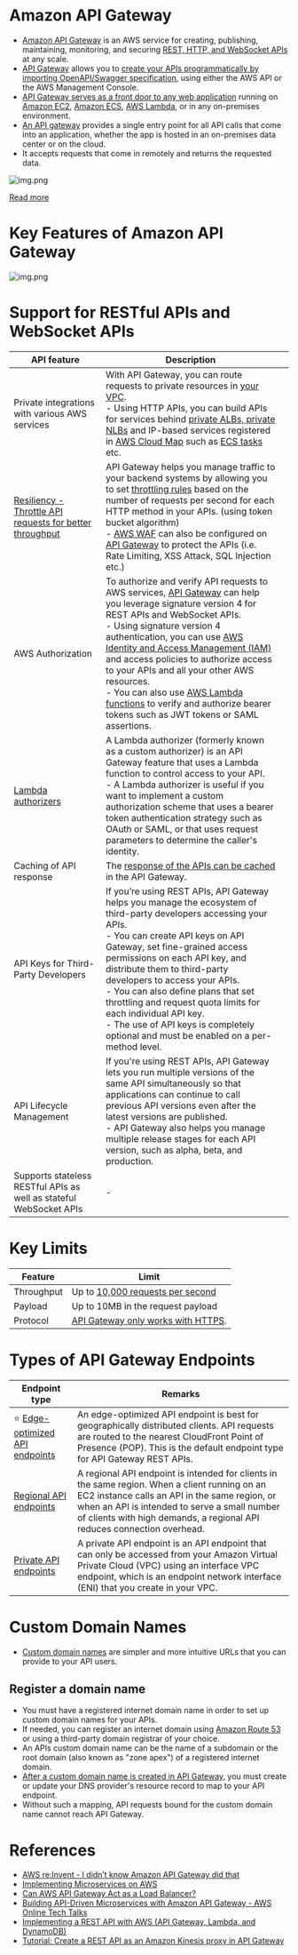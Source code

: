 # Amazon API Gateway
- [Amazon API Gateway](https://docs.aws.amazon.com/apigateway/latest/developerguide/welcome.html) is an AWS service for creating, publishing, maintaining, monitoring, and securing [REST, HTTP, and WebSocket APIs](../../../../1_HLDDesignComponents/2_APITechOptions/REST.md) at any scale.
- [API Gateway](https://docs.aws.amazon.com/apigateway/latest/developerguide/welcome.html) allows you to [create your APIs programmatically by importing OpenAPI/Swagger specification](../../../../1_HLDDesignComponents/2_APITechOptions/API_Documentation/Swagger/OpenAPISpec.md), using either the AWS API or the AWS Management Console. 
- [API Gateway serves as a front door to any web application](https://aws.amazon.com/api-gateway/features/) running on [Amazon EC2](../../../3_ComputeServices/AmazonEC2), [Amazon ECS](../../../4_ContainerOrchestrationServices/AmazonECS), [AWS Lambda](../../../3_ComputeServices/AWSLambda/Readme.md), or in any on-premises environment. 
- [An API gateway](https://aws.amazon.com/premiumsupport/knowledge-center/api-gateway-cloudfront-distribution/) provides a single entry point for all API calls that come into an application, whether the app is hosted in an on-premises data center or on the cloud. 
- It accepts requests that come in remotely and returns the requested data.

![img.png](../../../0_AWSDesigns/DesignScalableSystemWithRDMS/assets/DesignScalableSystemWithRelationalDBOnAWS.drawio.png)

[Read more](../../../0_AWSDesigns/DesignScalableSystemWithRDMS/README.md)

# Key Features of Amazon API Gateway

![img.png](assets/AmazonAPIGateway_Features.drawio.png)

# Support for RESTful APIs and WebSocket APIs

| API feature                                                                                                                                                  | Description                                                                                                                                                                                                                                                                                                                                                                                                                                                                                                                                                                                                                             |     |
|--------------------------------------------------------------------------------------------------------------------------------------------------------------|-----------------------------------------------------------------------------------------------------------------------------------------------------------------------------------------------------------------------------------------------------------------------------------------------------------------------------------------------------------------------------------------------------------------------------------------------------------------------------------------------------------------------------------------------------------------------------------------------------------------------------------------|-----|
| Private integrations with various AWS services                                                                                                               | With API Gateway, you can route requests to private resources in [your VPC](../../3_NetworkFoundationsVPC/Readme.md).<br/>- Using HTTP APIs, you can build APIs for services behind [private ALBs, private NLBs](../ElasticLoadBalancer/Readme.md) and IP-based services registered in [AWS Cloud Map](../AWSCloudMap.md) such as [ECS tasks](../../../4_ContainerOrchestrationServices/AmazonECS/Readme.md) etc.                                                                                                                                                                                                                |     |
| [Resiliency - Throttle API requests for better throughput](https://docs.aws.amazon.com/apigateway/latest/developerguide/api-gateway-request-throttling.html) | API Gateway helps you manage traffic to your backend systems by allowing you to set [throttling rules](https://docs.aws.amazon.com/apigateway/latest/developerguide/api-gateway-request-throttling.html) based on the number of requests per second for each HTTP method in your APIs. (using token bucket algorithm)<br/>- [AWS WAF](../../../2_SecurityAndIdentityServices/3_InfraProtectionServices/AWSWAF.md) can also be configured on [API Gateway](https://docs.aws.amazon.com/apigateway/latest/developerguide/apigateway-control-access-aws-waf.html) to protect the APIs (i.e. Rate Limiting, XSS Attack, SQL Injection etc.) |     |
| AWS Authorization                                                                                                                                            | To authorize and verify API requests to AWS services, [API Gateway]() can help you leverage signature version 4 for REST APIs and WebSocket APIs.<br/>- Using signature version 4 authentication, you can use [AWS Identity and Access Management (IAM)](../../../2_SecurityAndIdentityServices/1_IdentityServices/AWSIAM/Readme.md) and access policies to authorize access to your APIs and all your other AWS resources.<br/>- You can also use [AWS Lambda functions](../../../3_ComputeServices/AWSLambda/Readme.md) to verify and authorize bearer tokens such as JWT tokens or SAML assertions.                                         |     |
| [Lambda authorizers](https://docs.aws.amazon.com/apigateway/latest/developerguide/apigateway-use-lambda-authorizer.html)                                     | A Lambda authorizer (formerly known as a custom authorizer) is an API Gateway feature that uses a Lambda function to control access to your API. <br/>- A Lambda authorizer is useful if you want to implement a custom authorization scheme that uses a bearer token authentication strategy such as OAuth or SAML, or that uses request parameters to determine the caller's identity.                                                                                                                                                                                                                                                |     |
| Caching of API response                                                                                                                                      | The [response of the APIs can be cached](https://docs.aws.amazon.com/apigateway/latest/developerguide/api-gateway-caching.html) in the API Gateway.                                                                                                                                                                                                                                                                                                                                                                                                                                                                                     |     |
| API Keys for Third-Party Developers                                                                                                                          | If you’re using REST APIs, API Gateway helps you manage the ecosystem of third-party developers accessing your APIs.<br/>- You can create API keys on API Gateway, set fine-grained access permissions on each API key, and distribute them to third-party developers to access your APIs.<br/>- You can also define plans that set throttling and request quota limits for each individual API key.<br/>- The use of API keys is completely optional and must be enabled on a per-method level.                                                                                                                                        |     |
| API Lifecycle Management                                                                                                                                     | If you're using REST APIs, API Gateway lets you run multiple versions of the same API simultaneously so that applications can continue to call previous API versions even after the latest versions are published.<br/>- API Gateway also helps you manage multiple release stages for each API version, such as alpha, beta, and production.                                                                                                                                                                                                                                                                                           |     |
| Supports stateless RESTful APIs as well as stateful WebSocket APIs                                                                                           | -                                                                                                                                                                                                                                                                                                                                                                                                                                                                                                                                                                                                                                       |     |

# Key Limits

| Feature    | Limit                                                                                                                  |
|------------|------------------------------------------------------------------------------------------------------------------------|
| Throughput | Up to [10,000 requests per second](../../../../1_HLDDesignComponents/0_SystemGlossaries/Scalability/LatencyThroughput.md) |
| Payload    | Up to 10MB in the request payload                                                                                      |
| Protocol   | [API Gateway only works with HTTPS](https://docs.aws.amazon.com/apigateway/latest/developerguide/setup-http-integrations.html).                                                                                                                       |

# Types of API Gateway Endpoints

| Endpoint type                                                                                                                           | Remarks                                                                                                                                                                                                                                                                    |
|-----------------------------------------------------------------------------------------------------------------------------------------|----------------------------------------------------------------------------------------------------------------------------------------------------------------------------------------------------------------------------------------------------------------------------|
| :star: [Edge-optimized API endpoints](https://docs.aws.amazon.com/apigateway/latest/developerguide/api-gateway-api-endpoint-types.html) | An edge-optimized API endpoint is best for geographically distributed clients. API requests are routed to the nearest CloudFront Point of Presence (POP). This is the default endpoint type for API Gateway REST APIs.                                                     |
| [Regional API endpoints](https://docs.aws.amazon.com/apigateway/latest/developerguide/api-gateway-api-endpoint-types.html)              | A regional API endpoint is intended for clients in the same region. When a client running on an EC2 instance calls an API in the same region, or when an API is intended to serve a small number of clients with high demands, a regional API reduces connection overhead. |
| [Private API endpoints](https://docs.aws.amazon.com/apigateway/latest/developerguide/api-gateway-api-endpoint-types.html)               | A private API endpoint is an API endpoint that can only be accessed from your Amazon Virtual Private Cloud (VPC) using an interface VPC endpoint, which is an endpoint network interface (ENI) that you create in your VPC.                                                |

# Custom Domain Names
- [Custom domain names](https://docs.aws.amazon.com/apigateway/latest/developerguide/how-to-custom-domains.html) are simpler and more intuitive URLs that you can provide to your API users.

## Register a domain name
- You must have a registered internet domain name in order to set up custom domain names for your APIs. 
- If needed, you can register an internet domain using [Amazon Route 53](../../1_EdgeNetworking/AmazonRoute53/Readme.md) or using a third-party domain registrar of your choice. 
- An APIs custom domain name can be the name of a subdomain or the root domain (also known as "zone apex") of a registered internet domain.
- [After a custom domain name is created in API Gateway](https://docs.aws.amazon.com/apigateway/latest/developerguide/how-to-custom-domains.html), you must create or update your DNS provider's resource record to map to your API endpoint. 
- Without such a mapping, API requests bound for the custom domain name cannot reach API Gateway.

# References
- [AWS re:Invent - I didn’t know Amazon API Gateway did that](https://www.youtube.com/watch?v=yfJZc3sJZ8E)
- [Implementing Microservices on AWS](https://docs.aws.amazon.com/whitepapers/latest/microservices-on-aws/microservices.html)
- [Can AWS API Gateway Act as a Load Balancer?](https://dashbird.io/blog/can-api-gateway-act-load-balancer/)
- [Building API-Driven Microservices with Amazon API Gateway - AWS Online Tech Talks](https://www.youtube.com/watch?v=xkDcBssNd1g)
- [Implementing a REST API with AWS (API Gateway, Lambda, and DynamoDB)](https://levelup.gitconnected.com/implementing-a-rest-api-with-aws-api-gateway-lambda-and-dynamodb-c62b8a1f6182)
- [Tutorial: Create a REST API as an Amazon Kinesis proxy in API Gateway](https://docs.aws.amazon.com/apigateway/latest/developerguide/integrating-api-with-aws-services-kinesis.html)